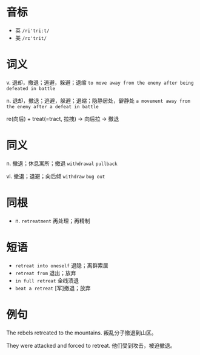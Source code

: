 # 音标

- 英 `/ri'triːt/`
- 美 `/rɪ'trit/`

# 词义

v. 退却，撤退；逃避，躲避；退缩
`to move away from the enemy after being defeated in battle`

n. 退却，撤退；逃避，躲避；退缩；隐静居处，僻静处
`a movement away from the enemy after a defeat in battle`



re(向后) + treat(=tract, 拉拽) → 向后拉 → 撤退

# 同义

n. 撤退；休息寓所；撤退
`withdrawal` `pullback`

vi. 撤退；退避；向后倾
`withdraw` `bug out`

# 同根

- n. `retreatment` 再处理；再精制

# 短语

- `retreat into oneself` 退隐；离群索居
- `retreat from` 退出；放弃
- `in full retreat` 全线溃退
- `beat a retreat` [军]撤退；放弃

# 例句

The rebels retreated to the mountains.
叛乱分子撤退到山区。

They were attacked and forced to retreat.
他们受到攻击，被迫撤退。


